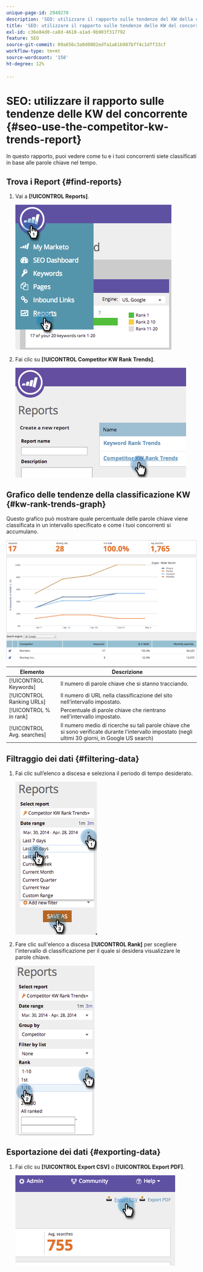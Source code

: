 ```yaml
---
unique-page-id: 2949270
description: 'SEO: utilizzare il rapporto sulle tendenze del KW della concorrenza - Documentazione di Marketo - Documentazione del prodotto'
title: 'SEO: utilizzare il rapporto sulle tendenze delle KW del concorrente'
exl-id: c36e84d0-ca8d-4618-a1ad-9b903f317792
feature: SEO
source-git-commit: 09a656c3a0d0002edfa1a61b987bff4c1dff33cf
workflow-type: tm+mt
source-wordcount: '158'
ht-degree: 12%

---
```


# SEO: utilizzare il rapporto sulle tendenze delle KW del concorrente {#seo-use-the-competitor-kw-trends-report}

In questo rapporto, puoi vedere come tu e i tuoi concorrenti siete classificati in base alle parole chiave nel tempo.

## Trova i Report {#find-reports}

1. Vai a **[!UICONTROL Reports]**.

   ![](assets/image2014-9-18-14-3a6-3a18.png)

1. Fai clic su **[!UICONTROL Competitor KW Rank Trends]**.

   ![](assets/image2014-9-18-14-3a6-3a37.png)

## Grafico delle tendenze della classificazione KW {#kw-rank-trends-graph}

Questo grafico può mostrare quale percentuale delle parole chiave viene classificata in un intervallo specificato e come i tuoi concorrenti si accumulano.

![](assets/image2014-9-18-14-3a7-3a1.png)

| Elemento | Descrizione |
|---|---|
| [!UICONTROL Keywords] | Il numero di parole chiave che si stanno tracciando. |
| [!UICONTROL Ranking URLs] | Il numero di URL nella classificazione del sito nell’intervallo impostato. |
| [!UICONTROL % in rank] | Percentuale di parole chiave che rientrano nell&#39;intervallo impostato. |
| [!UICONTROL Avg. searches] | Il numero medio di ricerche su tali parole chiave che si sono verificate durante l&#39;intervallo impostato (negli ultimi 30 giorni, in Google US search) |

## Filtraggio dei dati {#filtering-data}

1. Fai clic sull’elenco a discesa e seleziona il periodo di tempo desiderato.

   ![](assets/image2014-9-18-14-3a7-3a17.png)

1. Fare clic sull&#39;elenco a discesa **[!UICONTROL Rank]** per scegliere l&#39;intervallo di classificazione per il quale si desidera visualizzare le parole chiave.

   ![](assets/image2014-9-18-14-3a8-3a26.png)

## Esportazione dei dati {#exporting-data}

1. Fai clic su **[!UICONTROL Export CSV]** o **[!UICONTROL Export PDF]**.

   ![](assets/image2014-9-18-14-3a9-3a49.png)
